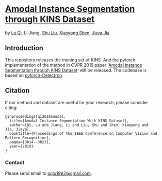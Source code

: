 # [Amodal Instance Segmentation through KINS Dataset](http://jiaya.me/papers/amodel_cvpr19.pdf)
by [Lu Qi](www.luqi.info), Li Jiang, [Shu Liu](shuliu.me), [Xiaoyong Shen](http://xiaoyongshen.me/), [Jiaya Jia](http://www.cse.cuhk.edu.hk/leojia/).

## Introduction
This repository releases the training set of KINS. And the pytorch implementation of the method in CVPR 2019 paper '[Amodal Instance Segmentation through KINS Dataset](http://jiaya.me/papers/amodel_cvpr19.pdf)' will be released. The codebase is based on [pytorch-Detectron](https://github.com/roytseng-tw/Detectron.pytorch).



## Citation

If our method and dataset are useful for your research, please consider citing:

    @inproceedings{qi2019amodal,
      title={Amodal Instance Segmentation With KINS Dataset},
      author={Qi, Lu and Jiang, Li and Liu, Shu and Shen, Xiaoyong and Jia, Jiaya},
      booktitle={Proceedings of the IEEE Conference on Computer Vision and Pattern Recognition},
      pages={3014--3023},
      year={2019}
    }


### Contact

Please send email to qqlu1992@gmail.com.
